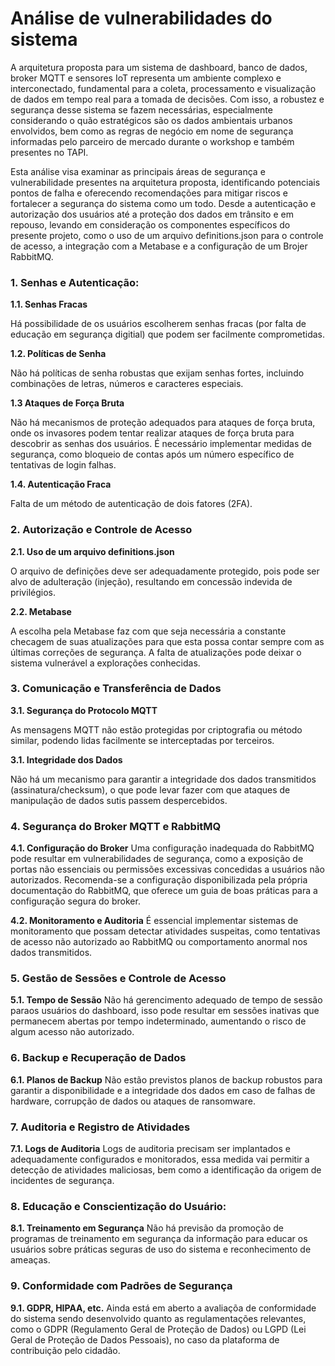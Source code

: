 # Análise de vulnerabilidades do sistema

A arquitetura proposta para um sistema de dashboard, banco de dados, broker MQTT e sensores IoT representa um ambiente complexo e interconectado, fundamental para a coleta, processamento e visualização de dados em tempo real para a tomada de decisões. Com isso, a robustez e segurança desse sistema se fazem necessárias, especialmente considerando o quão estratégicos são os dados ambientais urbanos envolvidos, bem como as regras de negócio em nome de segurança informadas pelo parceiro de mercado durante o workshop e também presentes no TAPI.

Esta análise visa examinar as principais áreas de segurança e vulnerabilidade presentes na arquitetura proposta, identificando potenciais pontos de falha e oferecendo recomendações para mitigar riscos e fortalecer a segurança do sistema como um todo. Desde a autenticação e autorização dos usuários até a proteção dos dados em trânsito e em repouso, levando em consideração os componentes específicos do presente projeto, como o uso de um arquivo definitions.json para o controle de acesso, a integração com a Metabase e a configuração de um Brojer RabbitMQ.

### 1. Senhas e Autenticação:

**1.1. Senhas Fracas**

Há possibilidade de os usuários escolherem senhas fracas (por falta de educação em segurança digitial) que podem ser facilmente comprometidas.

**1.2. Políticas de Senha**

Não há políticas de senha robustas que exijam senhas fortes, incluindo combinações de letras, números e caracteres especiais.

**1.3 Ataques de Força Bruta**

Não há mecanismos de proteção adequados para ataques de força bruta, onde os invasores podem tentar realizar ataques de força bruta para descobrir as senhas dos usuários. É necessário implementar medidas de segurança, como bloqueio de contas após um número específico de tentativas de login falhas.

**1.4. Autenticação Fraca**

Falta de um método de autenticação de dois fatores (2FA).

### 2. Autorização e Controle de Acesso

**2.1. Uso de um arquivo definitions.json**

O arquivo de definições deve ser adequadamente protegido, pois pode ser alvo de adulteração (injeção), resultando em concessão indevida de privilégios.

**2.2. Metabase**

A escolha pela Metabase faz com que seja necessária a constante checagem de suas atualizações para que esta possa contar sempre com as últimas correções de segurança. A falta de atualizações pode deixar o sistema vulnerável a explorações conhecidas.

### 3. Comunicação e Transferência de Dados

**3.1. Segurança do Protocolo MQTT**

As mensagens MQTT não estão protegidas por criptografia ou método similar, podendo lidas facilmente se interceptadas por terceiros.

**3.1. Integridade dos Dados**

Não há um mecanismo para garantir a integridade dos dados transmitidos (assinatura/checksum), o que pode levar fazer com que ataques de manipulação de dados sutis passem despercebidos.

### 4. Segurança do Broker MQTT e RabbitMQ

**4.1. Configuração do Broker**
Uma configuração inadequada do RabbitMQ pode resultar em vulnerabilidades de segurança, como a exposição de portas não essenciais ou permissões excessivas concedidas a usuários não autorizados. Recomenda-se a configuração disponibilizada pela própria documentação do RabbitMQ, que oferece um guia de boas práticas para a configuração segura do broker.

**4.2. Monitoramento e Auditoria**
É essencial implementar sistemas de monitoramento que possam detectar atividades suspeitas, como tentativas de acesso não autorizado ao RabbitMQ ou comportamento anormal nos dados transmitidos.

### 5. Gestão de Sessões e Controle de Acesso

**5.1. Tempo de Sessão**
Não há gerencimento adequado de tempo de sessão paraos usuários do dashboard, isso pode resultar em sessões inativas que permanecem abertas por tempo indeterminado, aumentando o risco de algum acesso não autorizado.

### 6. Backup e Recuperação de Dados

**6.1. Planos de Backup**
Não estão previstos planos de backup robustos para garantir a disponibilidade e a integridade dos dados em caso de falhas de hardware, corrupção de dados ou ataques de ransomware.

### 7. Auditoria e Registro de Atividades

**7.1. Logs de Auditoria**
Logs de auditoria precisam ser implantados e adequadamente configurados e monitorados, essa medida vai permitir a detecção de atividades maliciosas, bem como a identificação da origem de incidentes de segurança.

### 8. Educação e Conscientização do Usuário:

**8.1. Treinamento em Segurança**
Não há previsão da promoção de programas de treinamento em segurança da informação para educar os usuários sobre práticas seguras de uso do sistema e reconhecimento de ameaças.

### 9. Conformidade com Padrões de Segurança

**9.1. GDPR, HIPAA, etc.**
Ainda está em aberto a avaliaçõa de conformidade do sistema sendo desenvolvido quanto as regulamentações relevantes, como o GDPR (Regulamento Geral de Proteção de Dados) ou LGPD (Lei Geral de Proteção de Dados Pessoais), no caso da plataforma de contribuição pelo cidadão.
